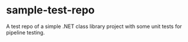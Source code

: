 # sample-test-repo

A test repo of a simple .NET class library project with some unit tests for pipeline testing.
